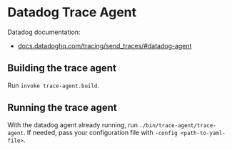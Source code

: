 # Datadog Trace Agent

Datadog documentation:<br>
- [docs.datadoghq.com/tracing/send_traces/#datadog-agent][1]

## Building the trace agent

Run `invoke trace-agent.build`.

## Running the trace agent

With the datadog agent already running, run `./bin/trace-agent/trace-agent`. If needed, pass your configuration file with `-config <path-to-yaml-file>`.

[1]: https://docs.datadoghq.com/tracing/send_traces/#datadog-agent
